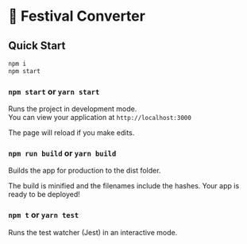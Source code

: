 # :repeat: Festival Converter

## Quick Start

```bash
npm i
npm start
```

### `npm start` or `yarn start`

Runs the project in development mode.  
You can view your application at `http://localhost:3000`

The page will reload if you make edits.

### `npm run build` or `yarn build`

Builds the app for production to the dist folder.

The build is minified and the filenames include the hashes.
Your app is ready to be deployed!

### `npm t` or `yarn test`

Runs the test watcher (Jest) in an interactive mode.
